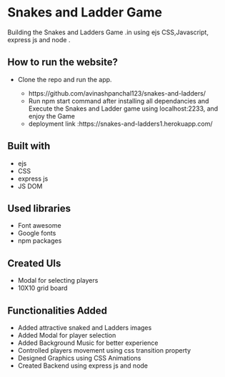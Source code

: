 # Snakes and Ladder Game
Building the Snakes and Ladders Game .in using ejs CSS,Javascript, express js and node .


## How to run the website?
<ul>
  <li>Clone the repo and run the app.</li>
  <ul>
    <li>https://github.com/avinashpanchal123/snakes-and-ladders/</li>
    <li>Run npm start command after installing all dependancies and Execute the Snakes and Ladder game using localhost:2233, and enjoy the Game</li>
    <li>deployment link :https://snakes-and-ladders1.herokuapp.com/</li>
  </ul>
</ul>

## Built with
<ul>
  <li>ejs</li>
  <li>CSS</li>
    <li>express js</li>
  <li>JS DOM</li>
</ul>

## Used libraries
<ul>
  <li>Font awesome</li>
  <li>Google fonts</li>
   <li>npm packages</li>
  
</ul>

## Created UIs 
<ul>
  <li>Modal for selecting players</li>
  <li>10X10 grid board</li>

</ul>

## Functionalities Added
<ul>
  <li>Added attractive snaked and Ladders images </li>
  <li>Added Modal for player selection</li>
  <li>Added Background Music for better experience</li>
  <li>Controlled players movement using css transition property</li>
  <li>Designed Graphics using CSS Animations</li>
   <li>Created Backend using express js and node</li>
 
</ul>

